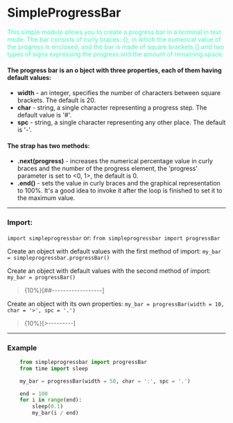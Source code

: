 # SimpleProgressBar
<font color = #33ffbb>This simple module allows you to create a progress bar in a terminal in text mode. The bar consists of curly braces: {}, in which the numerical value of the progress is enclosed, and the bar is made of square brackets [] and two types of signs expressing the progress and the amount of remaining space. </font> 
#### The progress bar is an o bject with three properties, each of them having default values:
- **width** - an integer, specifies the number of characters between square brackets. The default is 20.
- **char** - string, a single character representing a progress step. The default value is '#'.
- **spc** - string, a single character representing any other place. The default is '-'.
#### The strap has two methods:
- **.next(progress)** - increases the numerical percentage value in curly braces and the number of the progress element, the 'progress' parameter is set to <0, 1>, the default is 0.
- **.end()** - sets the value in curly braces and the graphical representation to 100%. It's a good idea to invoke it after the loop is finished to set it to the maximum value.

---

### Import:
`import simpleprogressbar`
or:
`from simpleprogressbar import progressBar`

Create an object with default values with the first method of import:
`my_bar = simpleprogressbar.progressBar()`

Create an object with default values with the second method of import:
`my_bar = progressBar()`

> {10%}[##------------------]

Create an object with its own properties:
`my_bar = progressBar(width = 10, char = '>', spc = '.')`

> {10%}[>---------]

---

### Example
```python
    from simpleprogressbar import progressBar
    from time import sleep

    my_bar = progressBar(width = 50, char = ':', spc = '.')

    end = 100
    for i in range(end):
        sleep(0.1)
        my_bar(i / end)